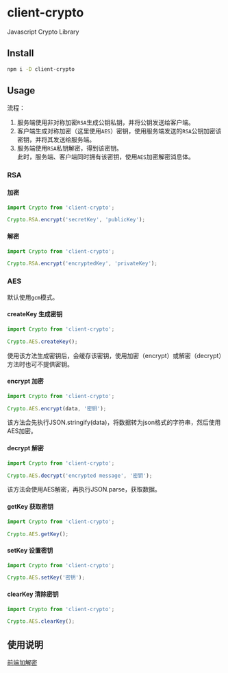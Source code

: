 # client-crypto
Javascript Crypto Library

## Install

```bash
npm i -D client-crypto
``` 

## Usage

流程：  
1. 服务端使用非对称加密`RSA`生成公钥私钥，并将公钥发送给客户端。
2. 客户端生成对称加密（这里使用`AES`）密钥，使用服务端发送的`RSA`公钥加密该密钥，并将其发送给服务端。
3. 服务端使用`RSA`私钥解密，得到该密钥。  
此时，服务端、客户端同时拥有该密钥，使用`AES`加密解密消息体。


### RSA

#### 加密
```javascript
import Crypto from 'client-crypto';

Crypto.RSA.encrypt('secretKey', 'publicKey');
```

#### 解密
```javascript
import Crypto from 'client-crypto';

Crypto.RSA.encrypt('encryptedKey', 'privateKey');
```

### AES
默认使用`gcm`模式。

#### createKey 生成密钥

```javascript
import Crypto from 'client-crypto';

Crypto.AES.createKey();
```

使用该方法生成密钥后，会缓存该密钥，使用加密（encrypt）或解密（decrypt）方法时也可不提供密钥。

#### encrypt 加密

```javascript
import Crypto from 'client-crypto';

Crypto.AES.encrypt(data, '密钥');
```

该方法会先执行JSON.stringify(data)，将数据转为json格式的字符串，然后使用AES加密。

#### decrypt 解密

```javascript
import Crypto from 'client-crypto';

Crypto.AES.decrypt('encrypted message', '密钥');
```

该方法会使用AES解密，再执行JSON.parse，获取数据。

#### getKey 获取密钥

```javascript
import Crypto from 'client-crypto';

Crypto.AES.getKey();
```

#### setKey 设置密钥

```javascript
import Crypto from 'client-crypto';

Crypto.AES.setKey('密钥');
```

#### clearKey 清除密钥

```javascript
import Crypto from 'client-crypto';

Crypto.AES.clearKey();
```

## 使用说明
[前端加解密](https://www.jianshu.com/p/8f4830594de3)
